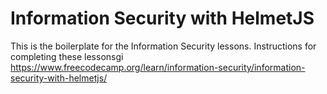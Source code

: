 # Information Security with HelmetJS

This is the boilerplate for the Information Security lessons. Instructions for completing these lessonsgi https://www.freecodecamp.org/learn/information-security/information-security-with-helmetjs/
